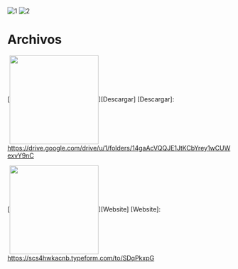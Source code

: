 ![1](https://user-images.githubusercontent.com/81307858/113519935-94731800-955d-11eb-8d60-9f318b1d8c40.png)
![2](https://user-images.githubusercontent.com/81307858/113519938-98069f00-955d-11eb-859b-e11ea3504012.png)

# Archivos


[<img align="center" width="200px" src="" />][Descargar]
[Descargar]: https://drive.google.com/drive/u/1/folders/14gaAcVQQJE1JtKCbYrey1wCUWexvY9nC


[<img align="center" width="200px" src="" />][Website]
[Website]: https://scs4hwkacnb.typeform.com/to/SDqPkxpG
